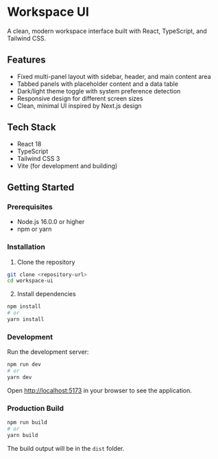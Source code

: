 # Workspace UI

A clean, modern workspace interface built with React, TypeScript, and Tailwind CSS.

## Features

- Fixed multi-panel layout with sidebar, header, and main content area
- Tabbed panels with placeholder content and a data table
- Dark/light theme toggle with system preference detection
- Responsive design for different screen sizes
- Clean, minimal UI inspired by Next.js design

## Tech Stack

- React 18
- TypeScript
- Tailwind CSS 3
- Vite (for development and building)

## Getting Started

### Prerequisites

- Node.js 16.0.0 or higher
- npm or yarn

### Installation

1. Clone the repository

```bash
git clone <repository-url>
cd workspace-ui
```

2. Install dependencies

```bash
npm install
# or
yarn install
```

### Development

Run the development server:

```bash
npm run dev
# or
yarn dev
```

Open [http://localhost:5173](http://localhost:5173) in your browser to see the application.

### Production Build

```bash
npm run build
# or
yarn build
```

The build output will be in the `dist` folder.
